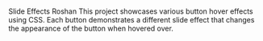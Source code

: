 # 

Slide Effects Roshan
This project showcases various button hover effects using CSS. Each button demonstrates a different slide effect that changes the appearance of the button when hovered over.
